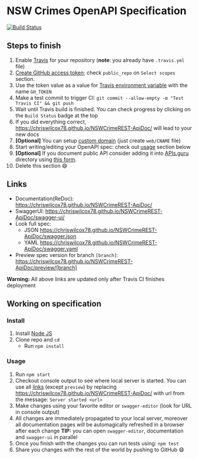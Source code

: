 # NSW Crimes OpenAPI Specification
[![Build Status](https://travis-ci.org/ChrisWilcox78/NSWCrimeREST-ApiDoc.svg?branch=master)](https://travis-ci.org/ChrisWilcox78/NSWCrimeREST-ApiDoc)

## Steps to finish

1. Enable [Travis](https://docs.travis-ci.com/user/getting-started/#To-get-started-with-Travis-CI%3A) for your repository (**note**: you already have `.travis.yml` file)
2. [Create GitHub access token](https://help.github.com/articles/creating-an-access-token-for-command-line-use/); check `public_repo` on `Select scopes` section.
3. Use the token value as a value for [Travis environment variable](https://docs.travis-ci.com/user/environment-variables/#Defining-Variables-in-Repository-Settings) with the name `GH_TOKEN`
4. Make a test commit to trigger CI: `git commit --allow-empty -m "Test Travis CI" && git push`
5. Wait until Travis build is finished. You can check progress by clicking on the `Build Status` badge at the top
6. If you did everything correct, https://chriswilcox78.github.io/NSWCrimeREST-ApiDoc/ will lead to your new docs
7. **[Optional]** You can setup [custom domain](https://help.github.com/articles/using-a-custom-domain-with-github-pages/) (just create `web/CNAME` file)
8. Start writing/editing your OpenAPI spec: check out [usage](#usage) section below
9. **[Optional]** If you document public API consider adding it into [APIs.guru](https://APIs.guru) directory using [this form](https://apis.guru/add-api/).
10. Delete this section :smile:

## Links

- Documentation(ReDoc): https://chriswilcox78.github.io/NSWCrimeREST-ApiDoc/
- SwaggerUI: https://chriswilcox78.github.io/NSWCrimeREST-ApiDoc/swagger-ui/
- Look full spec:
    + JSON https://chriswilcox78.github.io/NSWCrimeREST-ApiDoc/swagger.json
    + YAML https://chriswilcox78.github.io/NSWCrimeREST-ApiDoc/swagger.yaml
- Preview spec version for branch `[branch]`: https://chriswilcox78.github.io/NSWCrimeREST-ApiDoc/preview/[branch]

**Warning:** All above links are updated only after Travis CI finishes deployment

## Working on specification
### Install

1. Install [Node JS](https://nodejs.org/)
2. Clone repo and `cd`
    + Run `npm install`

### Usage

1. Run `npm start`
2. Checkout console output to see where local server is started. You can use all [links](#links) (except `preview`) by replacing https://chriswilcox78.github.io/NSWCrimeREST-ApiDoc/ with url from the message: `Server started <url>`
3. Make changes using your favorite editor or `swagger-editor` (look for URL in console output)
4. All changes are immediately propagated to your local server, moreover all documentation pages will be automagically refreshed in a browser after each change
**TIP:** you can open `swagger-editor`, documentation and `swagger-ui` in parallel
5. Once you finish with the changes you can run tests using: `npm test`
6. Share you changes with the rest of the world by pushing to GitHub :smile:
